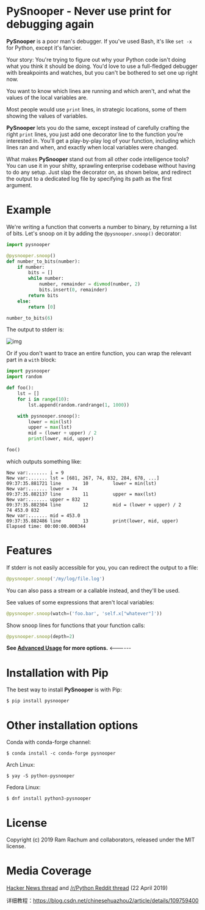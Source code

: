 # PySnooper - Never use print for debugging again #

**PySnooper** is a poor man's debugger. If you've used Bash, it's like `set -x` for Python, except it's fancier.

Your story: You're trying to figure out why your Python code isn't doing what you think it should be doing. You'd love to use a full-fledged debugger with breakpoints and watches, but you can't be bothered to set one up right now.

You want to know which lines are running and which aren't, and what the values of the local variables are.

Most people would use `print` lines, in strategic locations, some of them showing the values of variables.

**PySnooper** lets you do the same, except instead of carefully crafting the right `print` lines, you just add one decorator line to the function you're interested in. You'll get a play-by-play log of your function, including which lines ran and   when, and exactly when local variables were changed.

What makes **PySnooper** stand out from all other code intelligence tools? You can use it in your shitty, sprawling enterprise codebase without having to do any setup. Just slap the decorator on, as shown below, and redirect the output to a dedicated log file by specifying its path as the first argument.

# Example #

We're writing a function that converts a number to binary, by returning a list of bits. Let's snoop on it by adding the `@pysnooper.snoop()` decorator:

```python
import pysnooper

@pysnooper.snoop()
def number_to_bits(number):
    if number:
        bits = []
        while number:
            number, remainder = divmod(number, 2)
            bits.insert(0, remainder)
        return bits
    else:
        return [0]

number_to_bits(6)
```
The output to stderr is:

![img](https://camo.githubusercontent.com/3ec11fee6df7ded55956086a6d31e5e573451b30f8c22bbca56c51ff913116dc/68747470733a2f2f692e696d6775722e636f6d2f5472463356566a2e6a7067)

Or if you don't want to trace an entire function, you can wrap the relevant part in a `with` block:

```python
import pysnooper
import random

def foo():
    lst = []
    for i in range(10):
        lst.append(random.randrange(1, 1000))

    with pysnooper.snoop():
        lower = min(lst)
        upper = max(lst)
        mid = (lower + upper) / 2
        print(lower, mid, upper)

foo()
```

which outputs something like:

```
New var:....... i = 9
New var:....... lst = [681, 267, 74, 832, 284, 678, ...]
09:37:35.881721 line        10         lower = min(lst)
New var:....... lower = 74
09:37:35.882137 line        11         upper = max(lst)
New var:....... upper = 832
09:37:35.882304 line        12         mid = (lower + upper) / 2
74 453.0 832
New var:....... mid = 453.0
09:37:35.882486 line        13         print(lower, mid, upper)
Elapsed time: 00:00:00.000344
```

# Features #

If stderr is not easily accessible for you, you can redirect the output to a file:

```python
@pysnooper.snoop('/my/log/file.log')
```

You can also pass a stream or a callable instead, and they'll be used.

See values of some expressions that aren't local variables:

```python
@pysnooper.snoop(watch=('foo.bar', 'self.x["whatever"]'))
```

Show snoop lines for functions that your function calls:

```python
@pysnooper.snoop(depth=2)
```

**See [Advanced Usage](https://github.com/cool-RR/PySnooper/blob/master/ADVANCED_USAGE.md) for more options.** <------


# Installation with Pip #

The best way to install **PySnooper** is with Pip:

```console
$ pip install pysnooper
```

# Other installation options #

Conda with conda-forge channel:

```console
$ conda install -c conda-forge pysnooper
```

Arch Linux:

```console
$ yay -S python-pysnooper
```

Fedora Linux:

```console
$ dnf install python3-pysnooper
```

# License #

Copyright (c) 2019 Ram Rachum and collaborators, released under the MIT license.


# Media Coverage #

[Hacker News thread](https://news.ycombinator.com/item?id=19717786)
and [/r/Python Reddit thread](https://www.reddit.com/r/Python/comments/bg0ida/pysnooper_never_use_print_for_debugging_again/) (22 April 2019)

详细教程：https://blog.csdn.net/chinesehuazhou2/article/details/109759400

